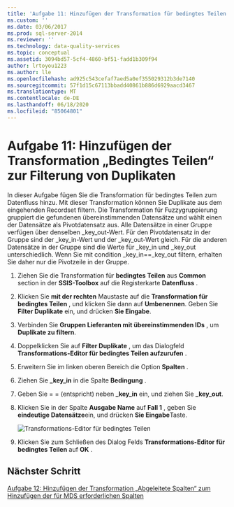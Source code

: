 ```yaml
---
title: 'Aufgabe 11: Hinzufügen der Transformation für bedingtes Teilen zum Filtern von Duplikaten | Microsoft-Dokumentation'
ms.custom: ''
ms.date: 03/06/2017
ms.prod: sql-server-2014
ms.reviewer: ''
ms.technology: data-quality-services
ms.topic: conceptual
ms.assetid: 3094bd57-5cf4-4860-bf51-fadd1b309f94
author: lrtoyou1223
ms.author: lle
ms.openlocfilehash: ad925c543cefaf7aed5a0ef355029312b3de7140
ms.sourcegitcommit: 57f1d15c67113bbadd40861b886d6929aacd3467
ms.translationtype: MT
ms.contentlocale: de-DE
ms.lasthandoff: 06/18/2020
ms.locfileid: "85064801"
---
```

# <a name="task-11-adding-conditional-split-transform-to-filter-duplicates"></a>Aufgabe 11: Hinzufügen der Transformation „Bedingtes Teilen“ zur Filterung von Duplikaten
  In dieser Aufgabe fügen Sie die Transformation für bedingtes Teilen zum Datenfluss hinzu. Mit dieser Transformation können Sie Duplikate aus dem eingehenden Recordset filtern. Die Transformation für Fuzzygruppierung gruppiert die gefundenen übereinstimmenden Datensätze und wählt einen der Datensätze als Pivotdatensatz aus. Alle Datensätze in einer Gruppe verfügen über denselben _key_out-Wert. Für den Pivotdatensatz in der Gruppe sind der _key_in-Wert und der _key_out-Wert gleich. Für die anderen Datensätze in der Gruppe sind die Werte für _key_in und _key_out unterschiedlich. Wenn Sie mit condition _key_in==_key_out filtern, erhalten Sie daher nur die Pivotzeile in der Gruppe.  
  
1.  Ziehen Sie die Transformation für **bedingtes Teilen** aus **Common** section in der **SSIS-Toolbox** auf die Registerkarte **Datenfluss** .  
  
2.  Klicken Sie **mit der rechten** Maustaste auf die **Transformation für bedingtes Teilen** , und klicken Sie dann auf **Umbenennen**. Geben Sie **Filter Duplikate** ein, und drücken **Sie Eingabe**.  
  
3.  Verbinden Sie **Gruppen Lieferanten mit übereinstimmenden IDs** , um **Duplikate zu filtern**.  
  
4.  Doppelklicken Sie auf **Filter Duplikate** , um das Dialogfeld **Transformations-Editor für bedingtes Teilen aufzurufen** .  
  
5.  Erweitern Sie im linken oberen Bereich die Option **Spalten** .  
  
6.  Ziehen Sie **_key_in** in die Spalte **Bedingung** .  
  
7.  Geben Sie = = (entspricht) neben **_key_in** ein, und ziehen Sie **_key_out**.  
  
8.  Klicken Sie in der Spalte **Ausgabe Name** auf **Fall 1** , geben Sie **eindeutige Datensätze**ein, und drücken **Sie Eingabe**Taste.  
  
     ![Transformations-Editor für bedingtes Teilen](../../2014/tutorials/media/et-addingconditionalsplittransformtofilterduplicates.jpg "Transformations-Editor für bedingtes Teilen")  
  
9. Klicken Sie zum Schließen des Dialog Felds **Transformations-Editor für bedingtes Teilen** auf **OK** .  
  
## <a name="next-step"></a>Nächster Schritt  
 [Aufgabe 12: Hinzufügen der Transformation „Abgeleitete Spalten“ zum Hinzufügen der für MDS erforderlichen Spalten](../../2014/tutorials/task-12-adding-derived-column-transform-to-add-columns-required-by-mds.md)  
  
  

